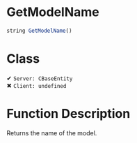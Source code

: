 # GetModelName
```js
string GetModelName()
```
# Class
✔ `Server: CBaseEntity`  
✖ `Client: undefined`  

# Function Description
Returns the name of the model.
